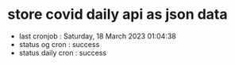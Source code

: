 # store covid daily api as json data

- last cronjob : Saturday, 18 March 2023 01:04:38
- status og cron : success
- status daily cron : success
      
      